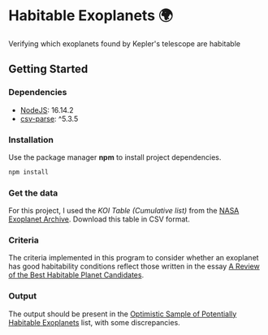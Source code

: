 # Habitable Exoplanets 🌍

Verifying which exoplanets found by Kepler's telescope are habitable

## Getting Started
### Dependencies

* [NodeJS](https://nodejs.org/en/): 16.14.2
* [csv-parse](https://csv.js.org/parse/): ^5.3.5

### Installation

Use the package manager **npm** to install project dependencies.

```bash
npm install
```

### Get the data
For this project, I used the *KOI Table (Cumulative list)* from the [NASA Exoplanet Archive](https://exoplanetarchive.ipac.caltech.edu/cgi-bin/TblView/nph-tblView?app=ExoTbls&config=cumulative). 
Download this table in CSV format.

### Criteria
The criteria implemented in this program to consider whether an exoplanet has good habitability conditions reflect those written in the essay [A Review of the Best Habitable Planet Candidates](https://www.centauri-dreams.org/2015/01/30/a-review-of-the-best-habitable-planet-candidates/).

### Output
The output should be present in the [Optimistic Sample of Potentially Habitable Exoplanets](https://phl.upr.edu/projects/habitable-exoplanets-catalog#h.z62ef7783e5) list, with some discrepancies.

